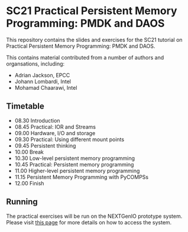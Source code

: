 # SC21 Practical Persistent Memory Programming: PMDK and DAOS
This repository contains the slides and exercises for the SC21 tutorial on Practical Persistent Memory Programming: PMDK and DAOS.

This contains material contributed from a number of authors and organsations, including:

* Adrian Jackson, EPCC
* Johann Lombardi, Intel
* Mohamad Chaarawi, Intel

## Timetable

* 08.30 Introduction
* 08.45 Practical: IOR and Streams
* 09.00 Hardware, I/O and storage
* 09.30 Practical: Using different mount points
* 09.45 Persistent thinking
* 10.00 Break
* 10.30 Low-level persistent memory programming
* 10.45 Practical: Persistent memory programming 
* 11.00 Higher-level persistent memory programming
* 11.15 Persistent Memory Programming with PyCOMPSs
* 12.00 Finish

## Running

The practical exercises will be run on the NEXTGenIO prototype system. Please visit [this page](Accounts.md) for 
more details on how to access the system.


